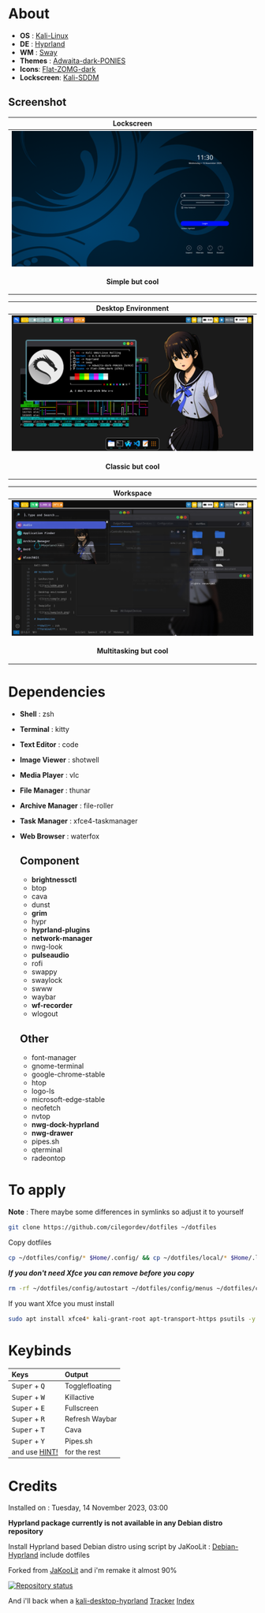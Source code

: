 # About

- **OS** : [Kali-Linux](https://www.kali.org/)
- **DE** : [Hyprland](https://hyprland.org/)
- **WM** : [Sway](https://swaywm.org/)
- **Themes** : [Adwaita-dark-PONIES](https://github.com/cilegordev/Flat-Adwaita)
- **Icons**: [Flat-ZOMG-dark](https://github.com/cilegordev/Flat-Adwaita)
- **Lockscreen**: [Kali-SDDM](https://github.com/cilegordev/kali-sddm)

## Screenshot

|  Lockscreen  |
|---------|
|  ![](src/sddm.png)  |
| <p align="center"> **Simple but cool** </p> |

|  Desktop Environment  |
|---------|
|  ![](src/sample.png)  |
| <p align="center"> **Classic but cool** </p> |

|  Workspace  |
|---------|
|  ![](src/workspace.png)  |
| <p align="center"> **Multitasking but cool** </p> |

# Dependencies

- **Shell** : zsh
- **Terminal** : kitty
- **Text Editor** : code
- **Image Viewer** : shotwell
- **Media Player** : vlc
- **File Manager** : thunar
- **Archive Manager** : file-roller
- **Task Manager** : xfce4-taskmanager
- **Web Browser** : waterfox

  ## Component

  - **brightnessctl**
  - btop
  - cava
  - dunst
  - **grim**
  - hypr
  - **hyprland-plugins**
  - **network-manager**
  - nwg-look
  - **pulseaudio**
  - rofi
  - swappy
  - swaylock
  - swww
  - waybar
  - **wf-recorder**
  - wlogout

  ## Other

  - font-manager
  - gnome-terminal
  - google-chrome-stable
  - htop
  - logo-ls
  - microsoft-edge-stable
  - neofetch
  - nvtop
  - **nwg-dock-hyprland**
  - **nwg-drawer**
  - pipes.sh
  - qterminal
  - radeontop

# To apply

**Note** : There maybe some differences in symlinks so adjust it to yourself
```zsh
git clone https://github.com/cilegordev/dotfiles ~/dotfiles
```

Copy dotfiles
```zsh
cp ~/dotfiles/config/* $Home/.config/ && cp ~/dotfiles/local/* $Home/.local/ && cp -r ~/dotfiles/wallpapers $Home/Pictures/
```

***If you don't need Xfce you can remove before you copy***

```zsh
rm -rf ~/dotfiles/config/autostart ~/dotfiles/config/menus ~/dotfiles/config/xfce4 ~/dotfiles/config/xsettingsd ~/dotfiles/local/share/applications ~/dotfiles/local/share/desktop-directories
```

If you want Xfce you must install

```zsh
sudo apt install xfce4* kali-grant-root apt-transport-https psutils -y && pip install psutil
```

# Keybinds

| Keys | Output |
| :--  | :-- |
| <kbd>Super</kbd> + <kbd>Q</kbd> | Togglefloating
| <kbd>Super</kbd> + <kbd>W</kbd> | Killactive
| <kbd>Super</kbd> + <kbd>E</kbd> | Fullscreen
| <kbd>Super</kbd> + <kbd>R</kbd> | Refresh Waybar
| <kbd>Super</kbd> + <kbd>T</kbd> | Cava
| <kbd>Super</kbd> + <kbd>Y</kbd> | Pipes.sh
| and use [HINT!](https://raw.githubusercontent.com/cilegordev/dotfiles/main/config/hypr/scripts/keyhints.sh) | for the rest |

# Credits

Installed on : Tuesday, 14 November 2023, 03:00

**Hyprland package currently is not available in any Debian distro repository**

Install Hyprland based Debian distro using script by JaKooLit : [Debian-Hyprland](https://github.com/JaKooLit/Debian-Hyprland) include dotfiles

Forked from [JaKooLit](https://github.com/JaKooLit/Hyprland-Dots) and i'm remake it almost 90%

[![Repository status](https://repology.org/badge/vertical-allrepos/hyprland.svg)](https://repology.org/project/hyprland/versions)

And i'll back when a [kali-desktop-hyprland](https://www.kali.org/docs/general-use/metapackages/) [Tracker](https://pkg.kali.org/search?package_name=hyprland) [Index](https://http.kali.org/kali/pool/main/h/hyprland/)
